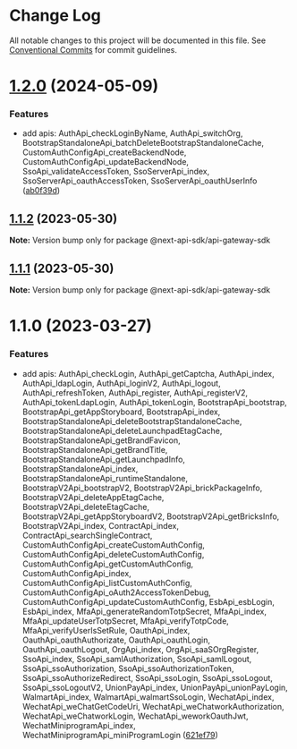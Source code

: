 # Change Log

All notable changes to this project will be documented in this file.
See [Conventional Commits](https://conventionalcommits.org) for commit guidelines.

# [1.2.0](https://github.com/easyops-cn/next-api-sdk/compare/@next-api-sdk/api-gateway-sdk@1.1.2...@next-api-sdk/api-gateway-sdk@1.2.0) (2024-05-09)

### Features

- add apis: AuthApi_checkLoginByName, AuthApi_switchOrg, BootstrapStandaloneApi_batchDeleteBootstrapStandaloneCache, CustomAuthConfigApi_createBackendNode, CustomAuthConfigApi_updateBackendNode, SsoApi_validateAccessToken, SsoServerApi_index, SsoServerApi_oauthAccessToken, SsoServerApi_oauthUserInfo ([ab0f39d](https://github.com/easyops-cn/next-api-sdk/commit/ab0f39db29d2fb396af61ad5dd7128325af1c999))

## [1.1.2](https://github.com/easyops-cn/next-api-sdk/compare/@next-api-sdk/api-gateway-sdk@1.1.1...@next-api-sdk/api-gateway-sdk@1.1.2) (2023-05-30)

**Note:** Version bump only for package @next-api-sdk/api-gateway-sdk

## [1.1.1](https://github.com/easyops-cn/next-api-sdk/compare/@next-api-sdk/api-gateway-sdk@1.1.0...@next-api-sdk/api-gateway-sdk@1.1.1) (2023-05-30)

**Note:** Version bump only for package @next-api-sdk/api-gateway-sdk

# 1.1.0 (2023-03-27)

### Features

- add apis: AuthApi_checkLogin, AuthApi_getCaptcha, AuthApi_index, AuthApi_ldapLogin, AuthApi_loginV2, AuthApi_logout, AuthApi_refreshToken, AuthApi_register, AuthApi_registerV2, AuthApi_tokenLdapLogin, AuthApi_tokenLogin, BootstrapApi_bootstrap, BootstrapApi_getAppStoryboard, BootstrapApi_index, BootstrapStandaloneApi_deleteBootstrapStandaloneCache, BootstrapStandaloneApi_deleteLaunchpadEtagCache, BootstrapStandaloneApi_getBrandFavicon, BootstrapStandaloneApi_getBrandTitle, BootstrapStandaloneApi_getLaunchpadInfo, BootstrapStandaloneApi_index, BootstrapStandaloneApi_runtimeStandalone, BootstrapV2Api_bootstrapV2, BootstrapV2Api_brickPackageInfo, BootstrapV2Api_deleteAppEtagCache, BootstrapV2Api_deleteEtagCache, BootstrapV2Api_getAppStoryboardV2, BootstrapV2Api_getBricksInfo, BootstrapV2Api_index, ContractApi_index, ContractApi_searchSingleContract, CustomAuthConfigApi_createCustomAuthConfig, CustomAuthConfigApi_deleteCustomAuthConfig, CustomAuthConfigApi_getCustomAuthConfig, CustomAuthConfigApi_index, CustomAuthConfigApi_listCustomAuthConfig, CustomAuthConfigApi_oAuth2AccessTokenDebug, CustomAuthConfigApi_updateCustomAuthConfig, EsbApi_esbLogin, EsbApi_index, MfaApi_generateRandomTotpSecret, MfaApi_index, MfaApi_updateUserTotpSecret, MfaApi_verifyTotpCode, MfaApi_verifyUserIsSetRule, OauthApi_index, OauthApi_oauthAuthorizate, OauthApi_oauthLogin, OauthApi_oauthLogout, OrgApi_index, OrgApi_saaSOrgRegister, SsoApi_index, SsoApi_samlAuthorization, SsoApi_samlLogout, SsoApi_ssoAuthorization, SsoApi_ssoAuthorizationToken, SsoApi_ssoAuthorizeRedirect, SsoApi_ssoLogin, SsoApi_ssoLogout, SsoApi_ssoLogoutV2, UnionPayApi_index, UnionPayApi_unionPayLogin, WalmartApi_index, WalmartApi_walmartSsoLogin, WechatApi_index, WechatApi_weChatGetCodeUri, WechatApi_weChatworkAuthorization, WechatApi_weChatworkLogin, WechatApi_weworkOauthJwt, WechatMiniprogramApi_index, WechatMiniprogramApi_miniProgramLogin ([621ef79](https://github.com/easyops-cn/next-api-sdk/commit/621ef797a316144a04eccf79aac798d6e2d45356))
